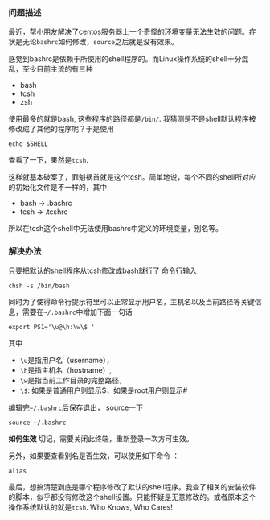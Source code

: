 ### 问题描述

最近，帮小朋友解决了centos服务器上一个奇怪的环境变量无法生效的问题。症状是无论`bashrc`如何修改，`source`之后就是没有效果。

感觉到bashrc是依赖于所使用的shell程序的。而Linux操作系统的shell十分混乱，至少目前主流的有三种
* bash
* tcsh
* zsh

使用最多的就是bash, 这些程序的路径都是`/bin/`.
我猜测是不是shell默认程序被修改成了其他的程序呢？于是使用
```shell
echo $SHELL
```
查看了一下，果然是`tcsh`.

这样就基本破案了，罪魁祸首就是这个tcsh。简单地说，每个不同的shell所对应的初始化文件是不一样的，其中

* bash -> .bashrc
* tcsh -> .tcshrc

所以在tcsh这个shell中无法使用bashrc中定义的环境变量，别名等。

### 解决办法

只要把默认的shell程序从tcsh修改成bash就行了
命令行输入

```shell
chsh -s /bin/bash
```
同时为了使得命令行提示符里可以正常显示用户名，主机名以及当前路径等关键信息，需要在`~/.bashrc`中增加下面一句话
```shell
export PS1='\u@\h:\w\$ '
```
其中
* `\u`是指用户名（username），
* `\h`是指主机名（hostname）, 
* `\w`是指当前工作目录的完整路径，
* `\$`: 如果是普通用户则显示$，如果是root用户则显示#

编辑完`~/.bashrc`后保存退出， source一下
```shell
source ~/.bashrc
```
**如何生效**
切记，需要关闭此终端，重新登录一次方可生效。

另外，如果要查看别名是否生效，可以使用如下命令 ：
```shell
alias
```

最后，想搞清楚到底是哪个程序修改了默认的shell程序。我查了相关的安装软件的脚本，似乎都没有修改这个shell设置。只能怀疑是无意修改的。或者原本这个操作系统默认的就是`tcsh`. Who Knows, Who Cares!


